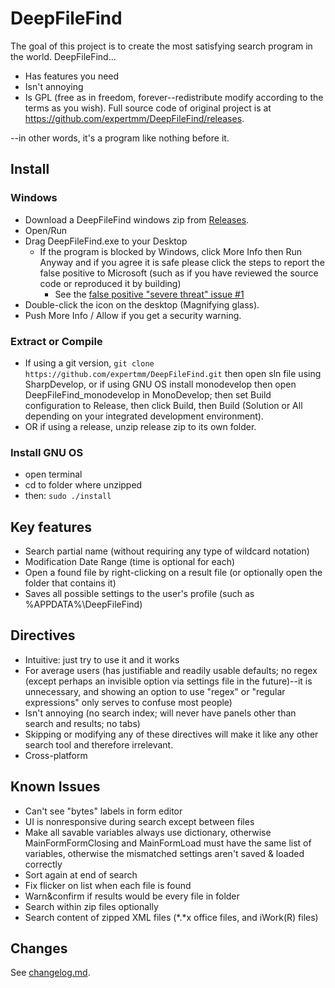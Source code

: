 # DeepFileFind
The goal of this project is to create the most satisfying search program in the world. DeepFileFind...

* Has features you need
* Isn't annoying
* Is GPL (free as in freedom, forever--redistribute modify according to the terms as you wish). Full source code of original project is at <https://github.com/expertmm/DeepFileFind/releases>.

--in other words, it's a program like nothing before it.

## Install

### Windows
- Download a DeepFileFind windows zip from [Releases](https://github.com/poikilos/DeepFileFind-cs/releases).
- Open/Run
- Drag DeepFileFind.exe to your Desktop
  - If the program is blocked by Windows, click More Info then Run Anyway and if you agree it is safe please click the steps to report the false positive to Microsoft (such as if you have reviewed the source code or reproduced it by building)
    - See the [false positive "severe threat" issue #1](https://github.com/poikilos/DeepFileFind-cs/issues/1)
- Double-click the icon on the desktop (Magnifying glass).
- Push More Info / Allow if you get a security warning.

### Extract or Compile
* If using a git version,
  `git clone https://github.com/expertmm/DeepFileFind.git` then open sln file using
  SharpDevelop, or if using GNU OS install monodevelop then open
  DeepFileFind_monodevelop in MonoDevelop; then set Build configuration
  to Release, then click Build, then Build (Solution or All depending
  on your integrated development environment).
* OR if using a release, unzip release zip to its own folder.

### Install GNU OS
* open terminal
* cd to folder where unzipped
* then: `sudo ./install`


## Key features
* Search partial name (without requiring any type of wildcard notation)
* Modification Date Range (time is optional for each)
* Open a found file by right-clicking on a result file (or optionally open the folder that contains it)
* Saves all possible settings to the user's profile (such as %APPDATA%\DeepFileFind\)


## Directives
* Intuitive: just try to use it and it works
* For average users (has justifiable and readily usable defaults; no regex (except perhaps an invisible option via settings file in the future)--it is unnecessary, and showing an option to use "regex" or "regular expressions" only serves to confuse most people)
* Isn't annoying (no search index; will never have panels other than search and results; no tabs)
* Skipping or modifying any of these directives will make it like any other search tool and therefore irrelevant.
* Cross-platform


## Known Issues	
* Can't see "bytes" labels in form editor
* UI is nonresponsive during search except between files
* Make all savable variables always use dictionary, otherwise MainFormFormClosing and MainFormLoad must have the same list of variables, otherwise the mismatched settings aren't saved & loaded correctly
* Sort again at end of search
* Fix flicker on list when each file is found
* Warn&confirm if results would be every file in folder
* Search within zip files optionally
* Search content of zipped XML files (*.*x office files, and iWork(R) files)


## Changes
See [changelog.md](changelog.md).
